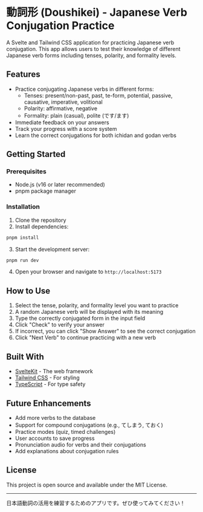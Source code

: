 # 動詞形 (Doushikei) - Japanese Verb Conjugation Practice

A Svelte and Tailwind CSS application for practicing Japanese verb conjugation. This app allows users to test their knowledge of different Japanese verb forms including tenses, polarity, and formality levels.

## Features

- Practice conjugating Japanese verbs in different forms:
  - Tenses: present/non-past, past, te-form, potential, passive, causative, imperative, volitional
  - Polarity: affirmative, negative
  - Formality: plain (casual), polite (です/ます)
- Immediate feedback on your answers
- Track your progress with a score system
- Learn the correct conjugations for both ichidan and godan verbs

## Getting Started

### Prerequisites

- Node.js (v16 or later recommended)
- pnpm package manager

### Installation

1. Clone the repository
2. Install dependencies:

```bash
pnpm install
```

3. Start the development server:

```bash
pnpm run dev
```

4. Open your browser and navigate to `http://localhost:5173`

## How to Use

1. Select the tense, polarity, and formality level you want to practice
2. A random Japanese verb will be displayed with its meaning
3. Type the correctly conjugated form in the input field
4. Click "Check" to verify your answer
5. If incorrect, you can click "Show Answer" to see the correct conjugation
6. Click "Next Verb" to continue practicing with a new verb

## Built With

- [SvelteKit](https://kit.svelte.dev/) - The web framework
- [Tailwind CSS](https://tailwindcss.com/) - For styling
- [TypeScript](https://www.typescriptlang.org/) - For type safety

## Future Enhancements

- Add more verbs to the database
- Support for compound conjugations (e.g., てしまう, ておく)
- Practice modes (quiz, timed challenges)
- User accounts to save progress
- Pronunciation audio for verbs and their conjugations
- Add explanations about conjugation rules

## License

This project is open source and available under the MIT License.

---

日本語動詞の活用を練習するためのアプリです。ぜひ使ってみてください！
